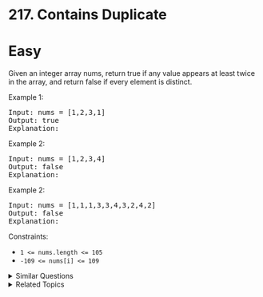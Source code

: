 # 217. Contains Duplicate

# Easy

Given an integer array nums, return true if any value appears at least twice in the array, and return false if every element is distinct.

Example 1:

<pre>
Input: nums = [1,2,3,1]
Output: true
Explanation:
</pre>

Example 2:

<pre>
Input: nums = [1,2,3,4]
Output: false
Explanation:
</pre>

Example 2:

<pre>
Input: nums = [1,1,1,3,3,4,3,2,4,2]
Output: false
Explanation:
</pre>

Constraints:

-   `1 <= nums.length <= 105`
-   `-109 <= nums[i] <= 109`

<details>
<summary> Similar Questions </summary>

-   `Contains Duplicate II - Easy`
-   `Contains Duplicate III - Hard`
-   `Make Array Zero by Subtracting Equal Amounts - Easy`
</details>

<details>
<summary> Related Topics </summary>

-   `Array`
-   `Hash Table`
-   `Sorting`

</details>
